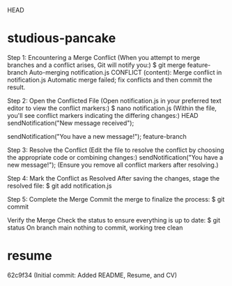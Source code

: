 HEAD
# studious-pancake
Step 1: Encountering a Merge Conflict
(When you attempt to merge branches and a conflict arises, Git will notify you:)
$ git merge feature-branch
Auto-merging notification.js
CONFLICT (content): Merge conflict in notification.js
Automatic merge failed; fix conflicts and then commit the result.

Step 2: Open the Conflicted File
(Open notification.js in your preferred text editor to view the conflict markers:)
$ nano notification.js
(Within the file, you'll see conflict markers indicating the differing changes:)
 HEAD
sendNotification("New message received");

sendNotification("You have a new message!");
feature-branch

Step 3: Resolve the Conflict
(Edit the file to resolve the conflict by choosing the appropriate code or combining changes:)
sendNotification("You have a new message!");
(Ensure you remove all conflict markers  after resolving.)

 Step 4: Mark the Conflict as Resolved
 After saving the changes, stage the resolved file:
 $ git add notification.js

Step 5: Complete the Merge
Commit the merge to finalize the process:
$ git commit

 Verify the Merge
Check the status to ensure everything is up to date:
$ git status
On branch main
nothing to commit, working tree clean
# resume
62c9f34 (Initial commit: Added README, Resume, and CV)

